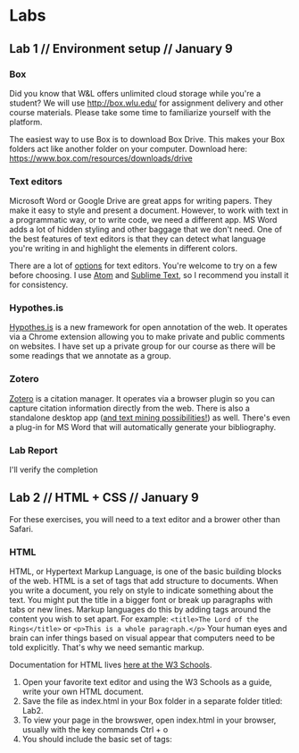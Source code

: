 # Labs

## Lab 1 // Environment setup // January 9

### Box
Did you know that W&L offers unlimited cloud storage while you're a student? We will use http://box.wlu.edu/ for assignment delivery and other course materials. Please take some time to familiarize yourself with the platform.

The easiest way to use Box is to download Box Drive. This makes your Box folders act like another folder on your computer. Download here: https://www.box.com/resources/downloads/drive

### Text editors
Microsoft Word or Google Drive are great apps for writing papers. They make it easy to style and present a document. However, to work with text in a programmatic way, or to write code, we need a different app. MS Word adds a lot of hidden styling and other baggage that we don't need. One of the best features of text editors is that they can detect what language you're writing in and highlight the elements in different colors.

There are a lot of [options](http://lifehacker.com/five-best-text-editors-1564907215) for text editors. You're welcome to try on a few before choosing. I use [Atom](http://atom.io/) and [Sublime Text](https://www.sublimetext.com/), so I recommend you install it for consistency.

### Hypothes.is
[Hypothes.is](https://hypothes.is/) is a new framework for open annotation of the web. It operates via a Chrome extension allowing you to make private and public comments on websites. I have set up a private group for our course as there will be some readings that we annotate as a group.

### Zotero
[Zotero](https://www.zotero.org/) is a citation manager. It operates via a browser plugin so you can capture citation information directly from the web. There is also a standalone desktop app ([and text mining possibilities!](http://papermachines.org/)) as well. There's even a plug-in for MS Word that will automatically generate your bibliography.

### Lab Report
I'll verify the completion 

## Lab 2 // HTML + CSS // January 9
For these exercises, you will need to a text editor and a brower other than Safari. 

### HTML
HTML, or Hypertext Markup Language, is one of the basic building blocks of the web. HTML is a set of tags that add structure to documents. When you write a document, you rely on style to indicate something about the text. You might put the title in a bigger font or break up paragraphs with tabs or new lines. Markup languages do this by adding tags around the content you wish to set apart. For example: ```<title>The Lord of the Rings</title>``` or ```<p>This is a whole paragraph.</p>``` Your human eyes and brain can infer things based on visual appear that computers need to be told explicitly. That's why we need semantic markup.

Documentation for HTML lives [here at the W3 Schools](http://www.w3schools.com/html/).

1. Open your favorite text editor and using the W3 Schools as a guide, write your own HTML document.
2. Save the file as index.html in your Box folder in a separate folder titled: Lab2. 
3. To view your page in the browswer, open index.html in your browser, usually with the key commands Ctrl + o
4. You should include the basic set of tags: <html> <head> <title> <body>
5. Add five additional types of tags to the body of your HTML document, including a table.
6. Add an additional HTML page and link the two pages.


### CSS 
Our next building block of the web is CSS, or Cascading Style Sheets. HTML structures your webpage, but you need something else to add the pretty colors and images. CSS has a different syntax than HTML. First you identify the HTML tag, then you declare the styles you wish to apply. ```title {color: red;}```

See some basic CSS at the [W3 Schools CSS tutorial](http://www.w3schools.com/css/default.asp).

1. Create a separate CSS document and save it as style.css in the same folder you created for the HTML activity.
2. Link the style.css file to your HTML document. Consult the W3 Schools to figure out how to do this.
3. Add a background color.
4. Change the border on your table.
5. Add style to your links when you hover over them.

### Lab Report
All your HTML and CSS documents should be saved to Box by class time on Thursday the 11th. 




